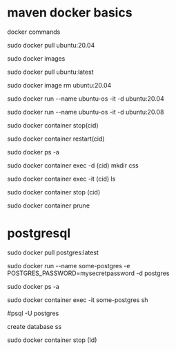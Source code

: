 # maven docker basics


docker commands

sudo docker pull ubuntu:20.04

sudo docker images

sudo docker pull ubuntu:latest

sudo docker image rm ubuntu:20.04

sudo docker run --name ubuntu-os -it -d ubuntu:20.04

sudo docker run --name ubuntu-os -it -d ubuntu:20.08

sudo docker container stop(cid)

sudo docker container restart(cid)

sudo docker ps -a

sudo docker container exec -d (cid) mkdir css

sudo docker container exec -it (cid) ls

sudo docker container stop (cid)

sudo docker container prune

# postgresql
sudo docker pull postgres:latest

sudo docker run --name some-postgres -e POSTGRES_PASSWORD=mysecretpassword -d postgres

sudo docker ps -a

sudo docker container exec -it some-postgres sh

#psql  -U postgres

create database ss

sudo docker container stop (Id)
